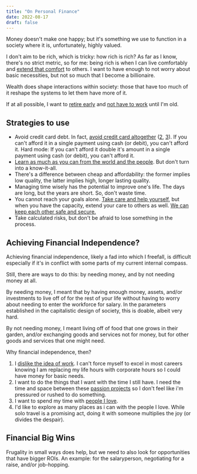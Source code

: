 ```yaml
---
title: "On Personal Finance"
date: 2022-08-17
draft: false
---
```


Money doesn't make one happy;
but it's something we use to function
in a society where it is, unfortunately, highly valued.

I don't aim to be rich, which is tricky: how rich is rich?
As far as I know, there's no strict metric, so for me:
being rich is when I can live comfortably and [extend that comfort](/mutual-aid)
to others. I want to have enough to not worry about basic necessities,
but not so much that I become a billionaire.

Wealth does shape interactions within society:
those that have too much of it reshape the systems to let them have more of it.

If at all possible,
I want to [retire early](/simple-living) and
[not have to work](/anti-work) until I'm old.

## Strategies to use

- Avoid credit card debt.
In fact, [avoid credit card altogether](https://www.youtube.com/watch?v=wqhGyLP9Q0o)
([2](https://www.youtube.com/watch?v=bua07BbeJC0),
[3](https://www.youtube.com/watch?v=v6zgmhsCLnc)).
If you can't afford it in a single payment using cash (or debit),
you can't afford it.
Hard mode: If you can't afford it double it's amount in a single payment using
cash (or debit),
you can't afford it.
- [Learn as much as you can from the world and the people](/being-critical).
But don't turn into a know-it-all.
- There's a difference between cheap and affordability:
the former implies low quality,
the latter implies high, longer lasting quality.
- Managing time wisely has the potential to improve one's life.
The days are long,
but the years are short.
So, don't waste time.
- You cannot reach your goals alone.
[Take care and help yourself](/health),
but when you have the capacity,
extend your care to others as well.
[We can keep each other safe and secure.](/mutual-aid)
- Take calculated risks,
but don't be afraid to lose something in the process.

## Achieving Financial Independence?

Achieving financial independence, likely a fad into which I
freefall, is difficult especially if it's in
conflict with some parts of my current internal compass.

Still, there are ways to do this: by needing money, and by not needing
money at all.

By needing money, I meant that by having enough money, assets, and/or
investments to live off of for the rest of your life without having to
worry about needing to enter the workforce for salary. In the parameters
established in the capitalistic design of society, this is doable,
albeit very hard.

By not needing money, I meant living off of food that one grows in their
garden, and/or exchanging goods and services not for money, but for
other goods and services that one might need.

Why financial independence, then?

1. I [dislike the idea of work](/anti-work). I can't force myself to
   excel in most careers knowing I am replacing my life hours with
   corporate hours so I could have money for basic needs.
2. I want to do the things that I want with the time I still have. I need the time and space between these [passion projects](/di-why) so I
   don't feel like i'm pressured or rushed to do something.
3. I want to spend my time with [people I love](/friendship).
4. I'd like to explore as many places as i can with the people I love.
   While solo travel is a promising act, doing it with someone
   multiplies the joy (or divides the despair).

## Financial Big Wins

Frugality in small ways does help, but we need to also look for
opportunities that have bigger ROIs. An example: for the salaryperson,
negotiating for a raise, and/or job-hopping.
